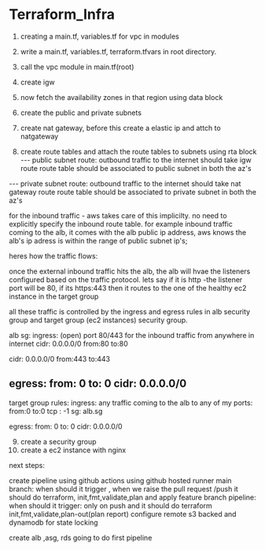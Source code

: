 # Terraform_Infra

1) creating a main.tf, variables.tf for vpc in modules
2) write a main.tf, variables.tf, terraform.tfvars in root directory.
3) call the vpc module in main.tf(root)

4) create igw 
5) now fetch the availability zones in that region using data block 
6) create the public and private subnets

7) create nat gateway, before this create a elastic ip and attch to natgateway

8) create route tables and attach the route tables to subnets using rta block
--- public subnet route:
outbound traffic to the internet should take igw route 
route table should be associated to public subnet in both the az's

--- private subnet route:
outbound traffic to the internet should take nat gateway route 
route table should be associated to private subnet in both the az's

for the inbound traffic - aws takes care of this implicilty. no need to explicitly specify the inbound route table.
for example inbound traffic coming to the alb, it comes with the alb public ip address, aws knows the alb's ip adress is within the range of public subnet ip's;

heres how the traffic flows:

once the external inbound traffic hits the alb, the alb will hvae the listeners configured based on the traffic protocol. lets say if it is http -the listener port will be 80, if its https:443
then it routes to the one of the healthy ec2 instance in the target group

all these traffic is controlled by the ingress and egress rules in alb security group and target group (ec2 instances) security group.

alb sg:
ingress: (open) port 80/443 for the inbound traffic from anywhere in internet
cidr: 0.0.0.0/0
from:80
to:80

cidr: 0.0.0.0/0
from:443
to:443

egress:
from: 0
to: 0
cidr: 0.0.0.0/0
-----------------------------------

target group rules:
 ingress: any traffic coming to the alb to any of my ports:
 from:0
 to:0
 tcp : -1
 sg: alb.sg

egress:
from: 0
to: 0
cidr: 0.0.0.0/0

9) create a security group 
10) create a ec2 instance with nginx 

next steps:

create pipeline using github actions using github hosted runner
main branch: when should it trigger , when we raise the pull request /push it should do terraform, init,fmt,validate,plan and apply
feature branch pipeline: when should it trigger: only on push and it should do terraform init,fmt,validate,plan-out(plan report)
 configure remote s3 backed and dynamodb for state locking

create alb ,asg, rds
going  to do first pipeline

